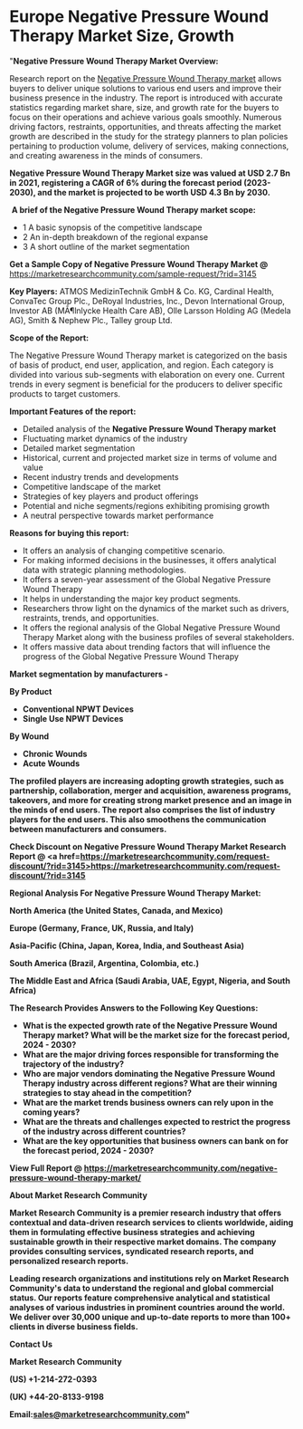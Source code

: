 # Europe Negative Pressure Wound Therapy Market Size, Growth
"<strong>Negative Pressure Wound Therapy Market Overview:</strong>

Research report on the <a href=https://marketresearchcommunity.com/negative-pressure-wound-therapy-market/>Negative Pressure Wound Therapy market</a> allows buyers to deliver unique solutions to various end users and improve their business presence in the industry. The report is introduced with accurate statistics regarding market share, size, and growth rate for the buyers to focus on their operations and achieve various goals smoothly. Numerous driving factors, restraints, opportunities, and threats affecting the market growth are described in the study for the strategy planners to plan policies pertaining to production volume, delivery of services, making connections, and creating awareness in the minds of consumers.

<strong>Negative Pressure Wound Therapy Market size was valued at USD 2.7 Bn in 2021, registering a CAGR of 6% during the forecast period (2023-2030), and the market is projected to be worth USD 4.3 Bn by 2030.</strong>

 <Strong>A brief of the Negative Pressure Wound Therapy market scope:</Strong>
<ul>
 <li>1  A basic synopsis of the competitive landscape</li>
 <li>2  An in-depth breakdown of the regional expanse</li>
 <li>3  A short outline of the market segmentation</li>
</ul>
<strong>Get a Sample Copy of Negative Pressure Wound Therapy Market @ </b></strong><a href=https://marketresearchcommunity.com/sample-request/?rid=3145><u>https://marketresearchcommunity.com/sample-request/?rid=3145</u></a>

<strong>Key Players:</strong> 
ATMOS MedizinTechnik GmbH &amp; Co. KG, Cardinal Health, ConvaTec Group Plc., DeRoyal Industries, Inc., Devon International Group, Investor AB (MÃ¶lnlycke Health Care AB), Olle Larsson Holding AG (Medela AG), Smith &amp; Nephew Plc., Talley group Ltd.

<strong>Scope of the Report:</strong>

The Negative Pressure Wound Therapy market is categorized on the basis of basis of product, end user, application, and region. Each category is divided into various sub-segments with elaboration on every one. Current trends in every segment is beneficial for the producers to deliver specific products to target customers.

<strong><b>Important Features of the report:</b></strong>
<ul>
  <li>Detailed analysis of the <strong><b>Negative Pressure Wound Therapy </b></strong><strong><b>market</b></strong></li>
  <li>Fluctuating market dynamics of the industry</li>
  <li>Detailed market segmentation</li>
  <li>Historical, current and projected market size in terms of volume and value</li>
  <li>Recent industry trends and developments</li>
  <li>Competitive landscape of the market</li>
  <li>Strategies of key players and product offerings</li>
  <li>Potential and niche segments/regions exhibiting promising growth</li>
  <li>A neutral perspective towards market performance</li>
</ul>
<strong><b>Reasons for buying this report:</b></strong>
<ul>
  <li>It offers an analysis of changing competitive scenario.</li>
  <li>For making informed decisions in the businesses, it offers analytical data with strategic planning methodologies.</li>
  <li>It offers a seven-year assessment of the Global Negative Pressure Wound Therapy</li>
  <li>It helps in understanding the major key product segments.</li>
  <li>Researchers throw light on the dynamics of the market such as drivers, restraints, trends, and opportunities.</li>
  <li>It offers the regional analysis of the Global Negative Pressure Wound Therapy Market along with the business profiles of several stakeholders.</li>
  <li>It offers massive data about trending factors that will influence the progress of the Global Negative Pressure Wound Therapy</li>
</ul>

<strong>Market segmentation by manufacturers -</strong>


<strong><strong>By Product </strong></h4>
<ul>
 	<li>Conventional NPWT Devices</li>
 	<li>Single Use NPWT Devices</li>
</ul>
<strong><strong>By Wound</strong></h4>
<ul>
 	<li>Chronic Wounds</li>
 	<li>Acute Wounds</li>
</ul>

The profiled players are increasing adopting growth strategies, such as partnership, collaboration, merger and acquisition, awareness programs, takeovers, and more for creating strong market presence and an image in the minds of end users. The report also comprises the list of industry players for the end users. This also smoothens the communication between manufacturers and consumers.

<strong><b>Check Discount on Negative Pressure Wound Therapy Market Research Report @ </b></strong><a href=https://marketresearchcommunity.com/request-discount/?rid=3145><u>https://marketresearchcommunity.com/request-discount/?rid=3145</u></a>

<strong>Regional Analysis For Negative Pressure Wound Therapy Market:</strong>

<strong>North America</strong> (the United States, Canada, and Mexico)

<strong>Europe</strong> (Germany, France, UK, Russia, and Italy)

<strong>Asia-Pacific</strong> (China, Japan, Korea, India, and Southeast Asia)

<strong>South America</strong> (Brazil, Argentina, Colombia, etc.)

<strong>The Middle East and Africa</strong> (Saudi Arabia, UAE, Egypt, Nigeria, and South Africa)

<strong>The Research Provides Answers to the Following Key Questions:</strong>
<ul>
 	<li>What is the expected growth rate of the Negative Pressure Wound Therapy market? What will be the market size for the forecast period, 2024 - 2030?</li>
 	<li>What are the major driving forces responsible for transforming the trajectory of the industry?</li>
 	<li>Who are major vendors dominating the Negative Pressure Wound Therapy industry across different regions? What are their winning strategies to stay ahead in the competition?</li>
 	<li>What are the market trends business owners can rely upon in the coming years?</li>
 	<li>What are the threats and challenges expected to restrict the progress of the industry across different countries?</li>
 	<li>What are the key opportunities that business owners can bank on for the forecast period, 2024 - 2030?</li>
</ul>

<strong>View Full Report @</strong> <a href=https://marketresearchcommunity.com/negative-pressure-wound-therapy-market/>https://marketresearchcommunity.com/negative-pressure-wound-therapy-market/</a>

<strong>About Market Research Community</strong>

Market Research Community is a premier research industry that offers contextual and data-driven research services to clients worldwide, aiding them in formulating effective business strategies and achieving sustainable growth in their respective market domains. The company provides consulting services, syndicated research reports, and personalized research reports.

Leading research organizations and institutions rely on Market Research Community's data to understand the regional and global commercial status. Our reports feature comprehensive analytical and statistical analyses of various industries in prominent countries around the world. We deliver over 30,000 unique and up-to-date reports to more than 100+ clients in diverse business fields.

<strong>Contact Us</strong>

<strong>Market Research Community</strong>

(US) +1-214-272-0393

(UK) +44-20-8133-9198

<strong>Email:</strong>sales@marketresearchcommunity.com"
